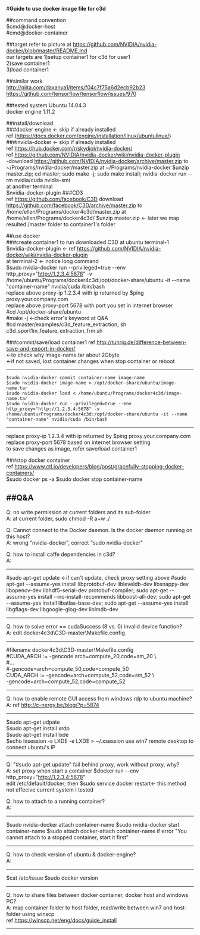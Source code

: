 #**Guide to use docker image file for c3d**

##command convention  
$cmd@docker-host  
\#cmd@docker-container

##target
refer to picture at https://github.com/NVIDIA/nvidia-docker/blob/master/README.md  
our targets are
1)setup container1 for c3d for user1  
2)save container1   
3)load container1    

##similar work  
  http://qiita.com/daxanya1/items/f04c7f75a6d2ecb92b23  
  https://github.com/tensorflow/tensorflow/issues/970  
  
##tested system
Ubuntu 14.04.3  
docker engine 1.11.2 

##install/download  
###docker engine <- skip if already installed  
ref (https://docs.docker.com/engine/installation/linux/ubuntulinux/)  
###invidia-docker  <- skip if already installed  
ref https://hub.docker.com/r/skydjol/nvidia-docker/  
ref https://github.com/NVIDIA/nvidia-docker/wiki/nvidia-docker-plugin	
-download https://github.com/NVIDIA/nvidia-docker/archive/master.zip to ~/Programs/nvidia-docker/master.zip 
at ~/Programs/nvidia-docker
	$unzip master.zip; cd master; sudo make -j; sudo make install; nvidia-docker run --rm nvidia/cuda nvidia-smi  
at another terminal  
	$nvidia-docker-plugin
###CD3  
ref https://github.com/facebook/C3D
download https://github.com/facebook/C3D/archive/master.zip to /home/ellen/Programs/docker4c3d/master.zip
at /home/ellen/Programs/docker4c3d/
	$unzip master.zip <- later we map resulted /master folder to container1's folder

##use docker  
###create container1 to run downloaded C3D
at ubuntu terminal-1  
	$nvidia-docker-plugin <- ref https://github.com/NVIDIA/nvidia-docker/wiki/nvidia-docker-plugin  
at terminal-2 <- notice long command  
 $sudo nvidia-docker run --privileged=true --env http_proxy="http://1.2.3.4:5678" -v /home/ubuntu/Programs/docker4c3d:/opt/docker-share/ubuntu -it --name "container-name" nvidia/cuda /bin/bash  
replace above proxy-ip 1.2.3.4 with ip returned by $ping proxy.your.company.com  
replace above proxy-port 5678 with port you set in internet browser  
	\#cd /opt/docker-share/ubuntu    
	#make -j  <-check error's keyword at Q&A  
	#cd master/examples/c3d_feature_extraction; sh c3d_sport1m_feature_extraction_frm.sh  
	
###commit/save/load container1 
ref http://tuhrig.de/difference-between-save-and-export-in-docker/  
	<-to check why image-name.tar about 2Gbyte  
	<-if not saved, lost container changes when stop container or reboot  
***
	$sudo nvidia-docker commit container-name image-name    
	$sudo nvidia-docker image-name > /opt/docker-share/ubuntu/image-name.tar  
	$sudo nvidia-docker load < /home/ubuntu/Programs/docker4c3d/image-name.tar  
	$sudo nvidia-docker run --privileged=true --env http_proxy="http://1.2.3.4:5678" -v /home/ubuntu/Programs/docker4c3d:/opt/docker-share/ubuntu -it --name "container-name" nvidia/cuda /bin/bash  
***	
replace proxy-ip 1.2.3.4 with ip returned by $ping proxy.your.company.com  
replace proxy-port 5678 based on internet browser setting  
to save changes as image, refer save/load container1  

###stop docker container  
ref https://www.ctl.io/developers/blog/post/gracefully-stopping-docker-containers/  
	$sudo docker ps -a
	$sudo docker stop container-name

##Q&A
-----------------
Q: no write permission at current folders and its sub-folder  
A: at current folder, sudo chmod -R a+w ./  

Q: Cannot connect to the Docker daemon. Is the docker daemon running on this host?      
A: wrong "nvidia-docker", correct "sudo nvidia-docker"

Q: how to install caffe dependencies in c3d?  
A:
***
\#sudo apt-get update <-if can't update, check proxy setting above
\#sudo apt-get --assume-yes install libprotobuf-dev libleveldb-dev libsnappy-dev libopencv-dev libhdf5-serial-dev protobuf-compiler; sudo apt-get --assume-yes install --no-install-recommends libboost-all-dev; sudo apt-get --assume-yes install libatlas-base-dev; sudo apt-get --assume-yes install libgflags-dev libgoogle-glog-dev liblmdb-dev 
***

Q: how to solve error == cudaSuccess (8 vs. 0)  invalid device function?      
A: edit docker4c3d\C3D-master\Makefile.config    
***
\#filename docker4c3d\C3D-master\Makefile.config  
\#CUDA_ARCH := -gencode arch=compute_20,code=sm_20 \\  
\#\...  
\#-gencode=arch=compute_50,code=compute_50  
CUDA_ARCH := -gencode=arch=compute_52,code=sm_52  \\  
-gencode=arch=compute_52,code=compute_52  
***  

Q: how to enable remote GUI access from windows rdp to ubuntu machine?    
A: ref http://c-nergy.be/blog/?p=5874   
***  
   $sudo apt-get udpate  
   $sudo apt-get install xrdp  
   $sudo apt-get install lxde  
   $echo lxsession -s LXDE -e LXDE > ~/.xsession 
   use win7 remote desktop to connect ubuntu's IP  
***  

Q: "\#sudo apt-get update" fail behind proxy, work without proxy, why?      
A: set proxy when start a container $docker run --env http_proxy="http://1.2.3.4:5678"   
edit /etc/default/docker; then $sudo service docker restart<- this method not effecive current system I tested

Q: how to attach to a running container?      
A:
***
$sudo nvidia-docker attach container-name
$sudo nvidia-docker start container-name
$sudo attach docker-attach container-name
if error "You cannot attach to a stopped container, start it first"
***

Q: how to check version of ubuntu & docker-engine?      
A:
***
$cat /etc/issue
$sudo docker version
***

Q: how to share files between docker container, docker host and windows PC?      
A: map container folder to host folder, read/write between win7 and host-folder using winscp  
ref https://winscp.net/eng/docs/guide_install

---------------

